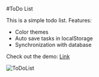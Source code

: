 #ToDo List

This is a simple todo list.
Features:
- Color themes
- Auto save tasks in localStorage
- Synchronization with database

Check out the demo: [Link](http://artemershov.ru/apps/todo/)

![ToDoList](http://i.imgur.com/wJiuSSU.png)